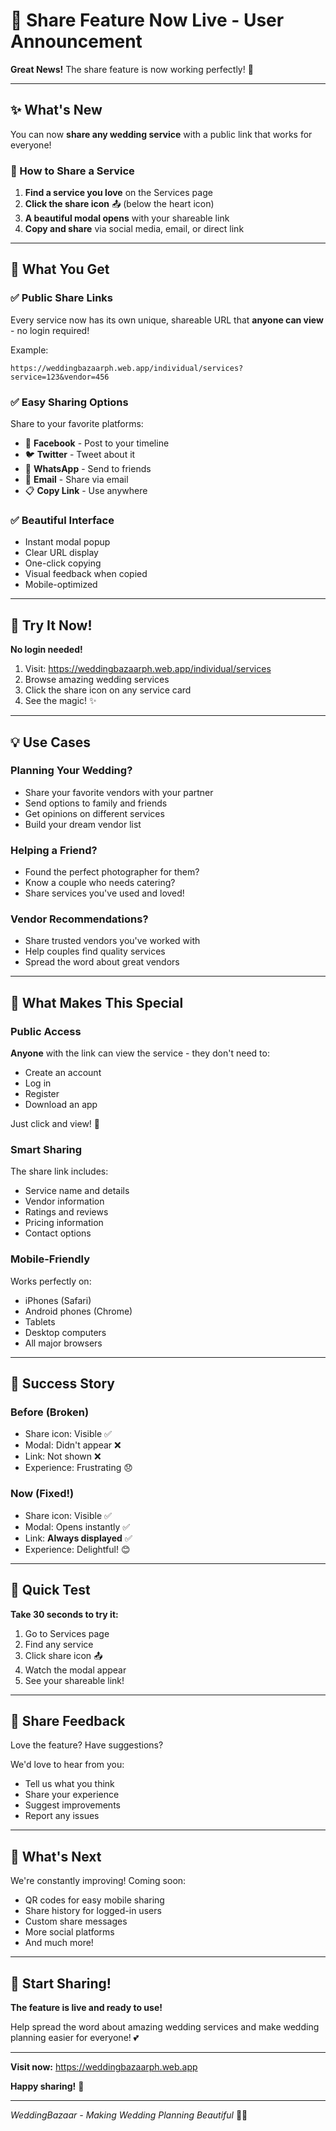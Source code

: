 # 🎉 Share Feature Now Live - User Announcement

**Great News!** The share feature is now working perfectly! 🚀

---

## ✨ What's New

You can now **share any wedding service** with a public link that works for everyone!

### 🔗 How to Share a Service

1. **Find a service you love** on the Services page
2. **Click the share icon** 📤 (below the heart icon)
3. **A beautiful modal opens** with your shareable link
4. **Copy and share** via social media, email, or direct link

---

## 🎯 What You Get

### ✅ Public Share Links
Every service now has its own unique, shareable URL that **anyone can view** - no login required!

Example:
```
https://weddingbazaarph.web.app/individual/services?service=123&vendor=456
```

### ✅ Easy Sharing Options
Share to your favorite platforms:
- 📘 **Facebook** - Post to your timeline
- 🐦 **Twitter** - Tweet about it
- 💬 **WhatsApp** - Send to friends
- 📧 **Email** - Share via email
- 📋 **Copy Link** - Use anywhere

### ✅ Beautiful Interface
- Instant modal popup
- Clear URL display
- One-click copying
- Visual feedback when copied
- Mobile-optimized

---

## 📱 Try It Now!

**No login needed!**

1. Visit: https://weddingbazaarph.web.app/individual/services
2. Browse amazing wedding services
3. Click the share icon on any service card
4. See the magic! ✨

---

## 💡 Use Cases

### Planning Your Wedding?
- Share your favorite vendors with your partner
- Send options to family and friends
- Get opinions on different services
- Build your dream vendor list

### Helping a Friend?
- Found the perfect photographer for them?
- Know a couple who needs catering?
- Share services you've used and loved!

### Vendor Recommendations?
- Share trusted vendors you've worked with
- Help couples find quality services
- Spread the word about great vendors

---

## 🎊 What Makes This Special

### Public Access
**Anyone** with the link can view the service - they don't need to:
- Create an account
- Log in
- Register
- Download an app

Just click and view! 🚀

### Smart Sharing
The share link includes:
- Service name and details
- Vendor information
- Ratings and reviews
- Pricing information
- Contact options

### Mobile-Friendly
Works perfectly on:
- iPhones (Safari)
- Android phones (Chrome)
- Tablets
- Desktop computers
- All major browsers

---

## 🌟 Success Story

### Before (Broken)
- Share icon: Visible ✅
- Modal: Didn't appear ❌
- Link: Not shown ❌
- Experience: Frustrating 😞

### Now (Fixed!)
- Share icon: Visible ✅
- Modal: Opens instantly ✅
- Link: **Always displayed** ✅
- Experience: Delightful! 😊

---

## 🎯 Quick Test

**Take 30 seconds to try it:**

1. Go to Services page
2. Find any service
3. Click share icon 📤
4. Watch the modal appear
5. See your shareable link!

---

## 💬 Share Feedback

Love the feature? Have suggestions?

We'd love to hear from you:
- Tell us what you think
- Share your experience
- Suggest improvements
- Report any issues

---

## 🚀 What's Next

We're constantly improving! Coming soon:
- QR codes for easy mobile sharing
- Share history for logged-in users
- Custom share messages
- More social platforms
- And much more!

---

## 🎉 Start Sharing!

**The feature is live and ready to use!**

Help spread the word about amazing wedding services and make wedding planning easier for everyone! 💕

---

**Visit now:** https://weddingbazaarph.web.app

**Happy sharing!** 🎊

---

*WeddingBazaar - Making Wedding Planning Beautiful* 💍✨
